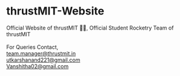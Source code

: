 # thrustMIT-Website
Official Website of thrustMIT 🚀🚀, Official Student Rocketry Team of thrustMIT
<br><br>
For Queries Contact,<br>
team.manager@thrustmit.in<br>
utkarshanand221@gmail.com<br>
Vanshitha02@gmail.com<br>
